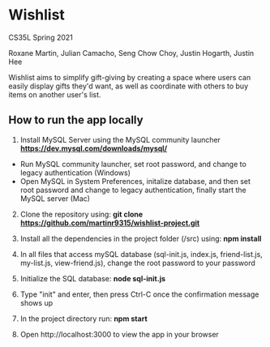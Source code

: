 # Wishlist
CS35L Spring 2021

Roxane Martin, Julian Camacho, Seng Chow Choy, Justin Hogarth, Justin Hee

Wishlist aims to simplify gift-giving by creating a space where users can easily display gifts they'd want, as well as coordinate with others to buy items on another user's list.

## How to run the app locally
1. Install MySQL Server using the MySQL community launcher
**https://dev.mysql.com/downloads/mysql/**

- Run MySQL community launcher, set root password, and change to legacy authentication (Windows)
- Open MySQL in System Preferences, initalize database, and then set root password and change to legacy authentication, finally start the MySQL server (Mac)

2. Clone the repository using:
**git clone https://github.com/martinr9315/wishlist-project.git**

3. Install all the dependencies in the project folder (/src) using:
**npm install**

4. In all files that access mySQL database (sql-init.js, index.js, friend-list.js, my-list.js, view-friend.js), change the root password to your password

5. Initialize the SQL database:
**node sql-init.js**

6. Type "init" and enter, then press Ctrl-C once the confirmation message shows up

7. In the project directory run:
**npm start**

8. Open http://localhost:3000 to view the app in your browser

